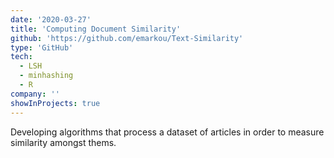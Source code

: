 ```yaml
---
date: '2020-03-27'
title: 'Computing Document Similarity'
github: 'https://github.com/emarkou/Text-Similarity'
type: 'GitHub'
tech:
  - LSH
  - minhashing
  - R
company: ''
showInProjects: true
---
```


Developing algorithms that process a dataset of articles in order to measure similarity amongst thems.
